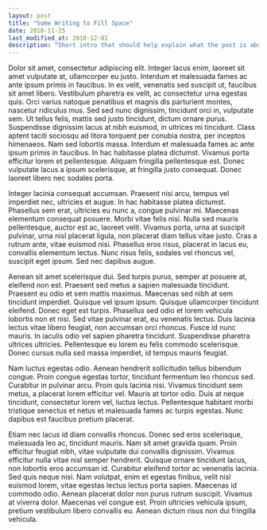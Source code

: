 ```yaml
---
layout: post
title: "Some Writing to Fill Space"
date: 2018-11-25
last_modified_at: 2018-12-01
description: "Short intro that should help explain what the post is about."
---
```

Dolor sit amet, consectetur adipiscing elit. Integer lacus enim, laoreet sit amet vulputate at, ullamcorper eu justo. Interdum et malesuada fames ac ante ipsum primis in faucibus. In ex velit, venenatis sed suscipit ut, faucibus sit amet libero. Vestibulum pharetra ex velit, ac consectetur urna egestas quis. Orci varius natoque penatibus et magnis dis parturient montes, nascetur ridiculus mus. Sed sed nunc dignissim, tincidunt orci in, vulputate sem. Ut tellus felis, mattis sed justo tincidunt, dictum ornare purus. Suspendisse dignissim lacus at nibh euismod, in ultrices mi tincidunt. Class aptent taciti sociosqu ad litora torquent per conubia nostra, per inceptos himenaeos. Nam sed lobortis massa. Interdum et malesuada fames ac ante ipsum primis in faucibus. In hac habitasse platea dictumst. Vivamus porta efficitur lorem et pellentesque. Aliquam fringilla pellentesque est. Donec vulputate lacus a ipsum scelerisque, at fringilla justo consequat. Donec laoreet libero nec sodales porta.

Integer lacinia consequat accumsan. Praesent nisi arcu, tempus vel imperdiet nec, ultricies et augue. In hac habitasse platea dictumst. Phasellus sem erat, ultricies eu nunc a, congue pulvinar mi. Maecenas elementum consequat posuere. Morbi vitae felis nisi. Nulla sed mauris pellentesque, auctor est ac, laoreet velit. Vivamus porta, urna at suscipit pulvinar, urna nisl placerat ligula, non placerat diam tellus vitae justo. Cras a rutrum ante, vitae euismod nisi. Phasellus eros risus, placerat in lacus eu, convallis elementum lectus. Nunc risus felis, sodales vel rhoncus vel, suscipit eget ipsum. Sed nec dapibus augue.

Aenean sit amet scelerisque dui. Sed turpis purus, semper at posuere at, eleifend non est. Praesent sed metus a sapien malesuada tincidunt. Praesent eu odio et sem mattis maximus. Maecenas sed nibh at sem tincidunt imperdiet. Quisque vel ipsum ipsum. Quisque ullamcorper tincidunt eleifend. Donec eget est turpis. Phasellus sed odio et lorem vehicula lobortis non et nisi. Sed vitae pulvinar erat, eu venenatis lectus. Duis lacinia lectus vitae libero feugiat, non accumsan orci rhoncus. Fusce id nunc mauris. In iaculis odio vel sapien pharetra tincidunt. Suspendisse pharetra ultrices ultricies. Pellentesque eu lorem eu felis commodo scelerisque. Donec cursus nulla sed massa imperdiet, id tempus mauris feugiat.

Nam luctus egestas odio. Aenean hendrerit sollicitudin tellus bibendum congue. Proin congue egestas tortor, tincidunt fermentum leo rhoncus sed. Curabitur in pulvinar arcu. Proin quis lacinia nisi. Vivamus tincidunt sem metus, a placerat lorem efficitur vel. Mauris at tortor odio. Duis at neque tincidunt, consectetur lorem vel, luctus lectus. Pellentesque habitant morbi tristique senectus et netus et malesuada fames ac turpis egestas. Nunc dapibus est faucibus pretium placerat.

Etiam nec lacus id diam convallis rhoncus. Donec sed eros scelerisque, malesuada leo ac, tincidunt mauris. Nam sit amet gravida quam. Proin efficitur feugiat nibh, vitae vulputate dui convallis dignissim. Vivamus efficitur nulla vitae nisl semper hendrerit. Quisque ornare tincidunt lacus, non lobortis eros accumsan id. Curabitur eleifend tortor ac venenatis lacinia. Sed quis neque nisi. Nam volutpat, enim et egestas finibus, velit nisl euismod lorem, vitae egestas lectus lectus porta sapien. Maecenas id commodo odio. Aenean placerat dolor non purus rutrum suscipit. Vivamus at viverra dolor. Maecenas vel congue est. Proin ultricies vehicula ipsum, pretium vestibulum libero convallis eu. Aenean dictum risus non dui fringilla vehicula.